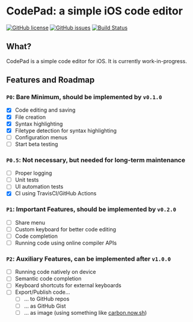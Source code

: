 #  CodePad: a simple iOS code editor

[![GitHub license](https://img.shields.io/github/license/sohnryang/CodePad)](https://github.com/sohnryang/CodePad/blob/master/LICENSE)
[![GitHub issues](https://img.shields.io/github/issues/sohnryang/CodePad)](https://github.com/sohnryang/CodePad/issues)
[![Build Status](https://travis-ci.com/sohnryang/CodePad.svg?branch=master)](https://travis-ci.com/sohnryang/CodePad)

## What?

CodePad is a simple code editor for iOS. It is currently work-in-progress.

## Features and Roadmap

### `P0`: Bare Minimum, should be implemented by `v0.1.0`
- [x] Code editing and saving
- [x] File creation
- [x] Syntax highlighting
- [x] Filetype detection for syntax highlighting
- [ ] Configuration menus
- [ ] Start beta testing

### `P0.5`: Not necessary, but needed for long-term maintenance
- [ ] Proper logging
- [ ] Unit tests
- [ ] UI automation tests
- [x] CI using TravisCI/GitHub Actions

### `P1`: Important Features, should be implemented by `v0.2.0`
- [ ] Share menu
- [ ] Custom keyboard for better code editing
- [ ] Code completion
- [ ] Running code using online compiler APIs

### `P2`: Auxiliary Features, can be implemented after `v1.0.0`
- [ ] Running code natively on device
- [ ] Semantic code completion
- [ ] Keyboard shortcuts for external keyboards
- [ ] Export/Publish code...
  - [ ] ... to GitHub repos
  - [ ] ... as GitHub Gist
  - [ ] ... as image (using something like [carbon.now.sh](https://carbon.now.sh/))
